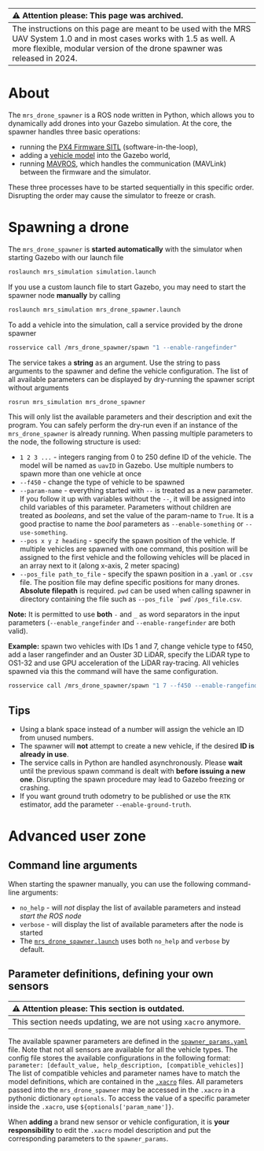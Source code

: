 | :warning: **Attention please: This page was archived.**                                                                                                                                                      |
| :---                                                                                                                                                                                                         |
| The instructions on this page are meant to be used with the MRS UAV System 1.0 and in most cases works with 1.5 as well. A more flexible, modular version of the drone spawner was released in 2024. |

# About

The `mrs_drone_spawner` is a ROS node written in Python, which allows you to dynamically add drones into your Gazebo simulation.
At the core, the spawner handles three basic operations:

* running the [PX4 Firmware SITL](https://dev.px4.io/master/en/simulation/ros_interface.html) (software-in-the-loop),
* adding a [vehicle model](https://github.com/ctu-mrs/mrs_uav_system#unmanned-aerial-vehicles) into the Gazebo world,
* running [MAVROS](http://wiki.ros.org/mavros), which handles the communication (MAVLink) between the firmware and the simulator.

These three processes have to be started sequentially in this specific order. Disrupting the order may cause the simulator to freeze or crash.

# Spawning a drone

The `mrs_drone_spawner` is **started automatically** with the simulator when starting Gazebo with our launch file
```bash
roslaunch mrs_simulation simulation.launch
```

If you use a custom launch file to start Gazebo, you may need to start the spawner node **manually** by calling
```bash
roslaunch mrs_simulation mrs_drone_spawner.launch
```

To add a vehicle into the simulation, call a service provided by the drone spawner
```bash
rosservice call /mrs_drone_spawner/spawn "1 --enable-rangefinder"
```

The service takes a **string** as an argument. Use the string to pass arguments to the spawner and define the vehicle configuration.
The list of all available parameters can be displayed by dry-running the spawner script without arguments
```bash
rosrun mrs_simulation mrs_drone_spawner
```
This will only list the available parameters and their description and exit the program. You can safely perform the dry-run even if an instance of the `mrs_drone_spawner` is already running.
When passing multiple parameters to the node, the following structure is used:

* `1 2 3 ...` - integers ranging from 0 to 250 define ID of the vehicle. The model will be named as `uavID` in Gazebo. Use multiple numbers to spawn more than one vehicle at once
* `--f450` - change the type of vehicle to be spawned
* `--param-name` - everything started with `--` is treated as a new parameter. If you follow it up with variables without the `--`, it will be assigned into child variables of this parameter. Parameters without children are treated as *booleans*, and set the value of the param-name to `True`. It is a good practise to name the *bool* parameters as `--enable-something` or `--use-something`.
* `--pos x y z heading` - specify the spawn position of the vehicle. If multiple vehicles are spawned with one command, this position will be assigned to the first vehicle and the following vehicles will be placed in an array next to it (along x-axis, 2 meter spacing)
* `--pos_file path_to_file` - specify the spawn position in a `.yaml` or `.csv` file. The position file may define specific positions for many drones. **Absolute filepath** is required. `pwd` can be used when calling spawner in directory containing the file such as ``--pos_file `pwd`/pos_file.csv``.

**Note:** It is permitted to use **both** `-` and `_` as word separators in the input parameters (`--enable_rangefinder` and `--enable-rangefinder` are both valid).

**Example:** spawn two vehicles with IDs 1 and 7, change vehicle type to f450, add a laser rangefinder and an Ouster 3D LiDAR, specify the LiDAR type to OS1-32 and use GPU acceleration of the LiDAR ray-tracing. All vehicles spawned via this the command will have the same configuration.

```bash
rosservice call /mrs_drone_spawner/spawn "1 7 --f450 --enable-rangefinder --enable-ouster --ouster-model OS1-32 --use-gpu-ray
```

## Tips

* Using a blank space instead of a number will assign the vehicle an ID from unused numbers.
* The spawner will **not** attempt to create a new vehicle, if the desired **ID is already in use**.
* The service calls in Python are handled asynchronously. Please **wait** until the previous spawn command is dealt with **before issuing a new one**. Disrupting the spawn procedure may lead to Gazebo freezing or crashing.
* If you want ground truth odometry to be published or use the `RTK` estimator, add the parameter `--enable-ground-truth`.

# Advanced user zone

## Command line arguments

When starting the spawner manually, you can use the following command-line arguments:

* `no_help` - will *not* display the list of available parameters and instead *start the ROS node*
* `verbose` - will display the list of available parameters after the node is started
* The [`mrs_drone_spawner.launch`](https://github.com/ctu-mrs/mrs_simulation/blob/master/launch/mrs_drone_spawner.launch) uses both `no_help` and `verbose` by default.

## Parameter definitions, defining your own sensors

| :warning: **Attention please: This section is outdated.**      |
| :---                                                           |
| This section needs updating, we are not using `xacro` anymore. |

The available spawner parameters are defined in the [`spawner_params.yaml`](https://github.com/ctu-mrs/mrs_simulation/blob/master/config/spawner_params.yaml) file.
Note that not all sensors are available for all the vehicle types.
The config file stores the available configurations in the following format: `parameter: [default_value, help_description, [compatible_vehicles]]`
The list of compatible vehicles and parameter names have to match the model definitions, which are contained in the [`.xacro`](https://github.com/ctu-mrs/mrs_simulation/tree/master/models/mrs_robots_description/urdf) files.
All parameters passed into the `mrs_drone_spawner` may be accessed in the `.xacro` in a pythonic dictionary `optionals`.
To access the value of a specific parameter inside the `.xacro`, use `${optionals['param_name']}`.

When **adding** a brand new sensor or vehicle configuration, it is **your responsibility** to edit the `.xacro` model description and put the corresponding parameters to the `spawner_params`.
